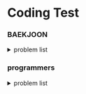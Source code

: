 # Coding Test

### BAEKJOON
<details>
<summary> problem list </summary>
<br/>

| problem number | Topic | search.. |
| --- | --- | --- |
| 10828 | 스택 | string, string::find(), vector, stoi() |
| 9093 | 단어 뒤집기 | istringstream, auto, algorithm::reverse, stack |
| 9012 | 괄호 | stack |
| 1874 | 스택수열 | stack |
| 1406 | 에디터 | list, list time complexity |
| 10845 | 큐 | deque |
| 1158 | 요세푸스 문제 | list::begin(),erase(), queue |
| 10866 | 덱 | deque |
| 17413 | 단어 뒤집기2 | string::find(),substr() |
| 10799 | 쇠막대기 | stack time complexity |
| 17298 | 오큰수 | cin.ignore(), istringstream |
| --- | --- | --- |
| 2609 | 최대공약수와 최소공배수 | Uclid algorithm, algorithm:swap() |
| 1934 | 최소공배수 |  |
| 1978 | 소수 찾기 | 에라토스테네스의 체, cmath:sqrt(), std::find |
| 1929 | 소수 구하기 | |
| --- | --- | --- |
| 11720 | 숫자의 합 | |
| 11659 | 구간 합 구하기 4 | 합배열만들기 |
| 11660 | 구간 합 구하기 5 | 2차원 vector |
| 10986 | 나머지 합 구하기 | book.., int형 범위 |
| 2018 | 수들의 합 5 | book.. |
| 1940 | 주몽 | |
| 1253 | 좋다 | |
| 12891 | DNA 비밀번호 | vector comparison |
| 11003 | 최솟값 찾기 | std pair, book.. |
| 11724 | 연결요소의 개수 | DFS |
| 2023 | 신기한 소수 | backtracking |

</details>

### programmers
<details>
<summary> problem list </summary>


</details>